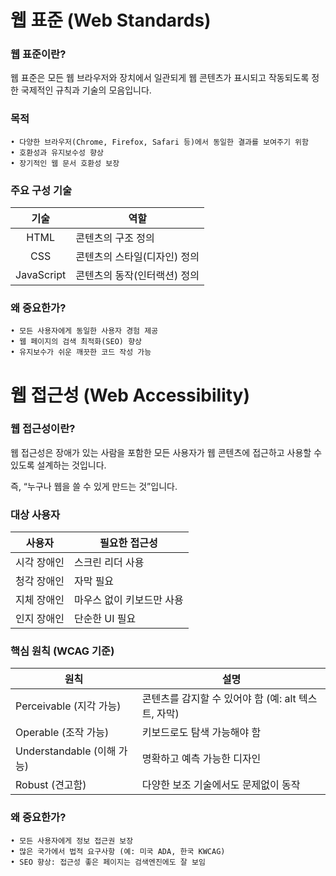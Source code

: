 # 웹 표준 (Web Standards)

### 웹 표준이란?
웹 표준은 모든 웹 브라우저와 장치에서 일관되게 웹 콘텐츠가 표시되고 작동되도록 정한 국제적인 규칙과 기술의 모음입니다.

### 목적
```
• 다양한 브라우저(Chrome, Firefox, Safari 등)에서 동일한 결과를 보여주기 위함
• 호환성과 유지보수성 향상
• 장기적인 웹 문서 호환성 보장
```
### 주요 구성 기술
|기술|역할|
|:--:|--|
|HTML|	콘텐츠의 구조 정의|
|CSS|콘텐츠의 스타일(디자인) 정의|
|JavaScript|	콘텐츠의 동작(인터랙션) 정의|

### 왜 중요한가?
```
• 모든 사용자에게 동일한 사용자 경험 제공
• 웹 페이지의 검색 최적화(SEO) 향상
• 유지보수가 쉬운 깨끗한 코드 작성 가능
```
# 웹 접근성 (Web Accessibility)
### 웹 접근성이란?
웹 접근성은 장애가 있는 사람을 포함한 모든 사용자가 웹 콘텐츠에 접근하고 사용할 수 있도록 설계하는 것입니다.

즉, “누구나 웹을 쓸 수 있게 만드는 것”입니다.

### 대상 사용자
|사용자|필요한 접근성
|:--:|--|
|시각 장애인| 스크린 리더 사용|
|청각 장애인| 자막 필요|
|지체 장애인| 마우스 없이 키보드만 사용|
|인지 장애인| 단순한 UI 필요|

### 핵심 원칙 (WCAG 기준)
|원칙|	설명|
|--|--|
|Perceivable (지각 가능)|	콘텐츠를 감지할 수 있어야 함 (예: alt 텍스트, 자막)
|Operable (조작 가능)|	키보드로도 탐색 가능해야 함
|Understandable (이해 가능)	|명확하고 예측 가능한 디자인
|Robust (견고함)|	다양한 보조 기술에서도 문제없이 동작

### 왜 중요한가?
```
• 모든 사용자에게 정보 접근권 보장
• 많은 국가에서 법적 요구사항 (예: 미국 ADA, 한국 KWCAG)
• SEO 향상: 접근성 좋은 페이지는 검색엔진에도 잘 보임
```